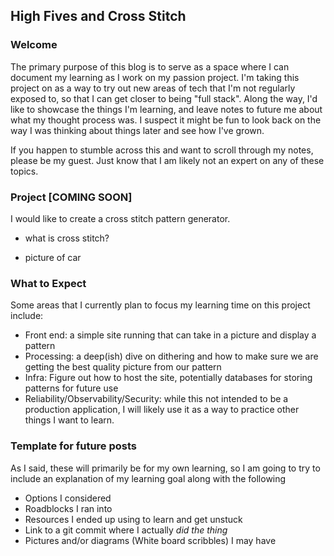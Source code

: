 ## High Fives and Cross Stitch

### Welcome

The primary purpose of this blog is to serve as a space where I can document my learning as I work on my passion project. I'm taking this project on as a way to try out new areas of tech that I'm not regularly exposed to, so that I can get closer to being "full stack". Along the way, I'd like to showcase the things I'm learning, and leave notes to future me about what my thought process was. I suspect it might be fun to look back on the way I was thinking about things later and see how I've grown.

If you happen to stumble across this and want to scroll through my notes, please be my guest. Just know that I am likely not an expert on any of these topics.


### Project [COMING SOON]

I would like to create a cross stitch pattern generator.

- what is cross stitch?

- picture of car

### What to Expect

Some areas that I currently plan to focus my learning time on this project include:

- Front end: a simple site running that can take in a picture and display a pattern
- Processing: a deep(ish) dive on dithering and how to make sure we are getting the best quality picture from our pattern
- Infra: Figure out how to host the site, potentially databases for storing patterns for future use
- Reliability/Observability/Security: while this not intended to be a production application, I will likely use it as a way to practice other things I want to learn.

### Template for future posts

As I said, these will primarily be for my own learning, so I am going to try to include an explanation of my learning goal along with the following

- Options I considered
- Roadblocks I ran into
- Resources I ended up using to learn and get unstuck
- Link to a git commit where I actually *did the thing*
- Pictures and/or diagrams (White board scribbles) I may have
